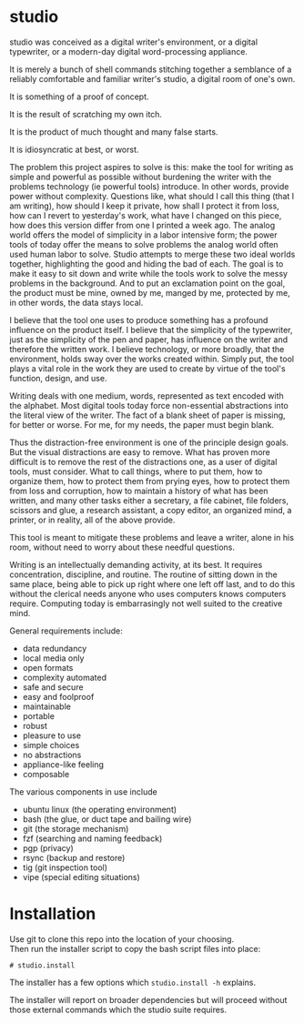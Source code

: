# studio

studio was conceived as a digital writer's environment, or a 
digital typewriter, or a modern-day digital word-processing 
appliance.

It is merely a bunch of shell commands stitching together a 
semblance of a reliably comfortable and familiar writer's studio, 
a digital room of one's own.

It is something of a proof of concept.

It is the result of scratching my own itch.

It is the product of much thought and many false starts.

It is idiosyncratic at best, or worst.

The problem this project aspires to solve is this: make the tool
for writing as simple and powerful as possible without burdening
the writer with the problems technology (ie powerful tools)
introduce.  In other words, provide power without complexity.
Questions like, what should I call this thing (that I am writing),
how should I keep it private, how shall I protect it from loss,
how can I revert to yesterday's work, what have I changed on this
piece, how does this version differ from one I printed a week ago.
The analog world offers the model of simplicity in a labor
intensive form; the power tools of today offer the means to solve
problems the analog world often used human labor to solve.  Studio
attempts to merge these two ideal worlds together, highlighting
the good and hiding the bad of each.  The goal is to make it easy
to sit down and write while the tools work to solve the messy
problems in the background.  And to put an exclamation point on
the goal, the product must be mine, owned by me, manged by me,
protected by me, in other words, the data stays local.

I believe that the tool one uses to produce something has a
profound influence on the product itself.  I believe that the
simplicity of the typewriter, just as the simplicity of the pen
and paper, has influence on the writer and therefore the written
work.  I believe technology, or more broadly, that the
environment, holds sway over the works created within.  Simply
put, the tool plays a vital role in the work they are used to
create by virtue of the tool's function, design, and use.

Writing deals with one medium, words, represented as text encoded
with the alphabet.  Most digital tools today force non-essential
abstractions into the literal view of the writer.  The fact of a
blank sheet of paper is missing, for better or worse.  For me, for
my needs, the paper must begin blank.

Thus the distraction-free environment is one of the principle
design goals.  But the visual distractions are easy to remove.
What has proven more difficult is to remove the rest of the
distractions one, as a user of digital tools, must consider.  What
to call things, where to put them, how to organize them, how to
protect them from prying eyes, how to protect them from loss and
corruption, how to maintain a history of what has been written,
and many other tasks either a secretary, a file cabinet, file
folders, scissors and glue, a research assistant, a copy editor,
an organized mind, a printer, or in reality, all of the above
provide.

This tool is meant to mitigate these problems and leave a writer,
alone in his room, without need to worry about these needful
questions.

Writing is an intellectually demanding activity, at its best. It
requires concentration, discipline, and routine.  The routine of
sitting down in the same place, being able to pick up right where
one left off last, and to do this without the clerical needs
anyone who uses computers knows computers require.  Computing
today is embarrasingly not well suited to the creative mind.

General requirements include:

- data redundancy
- local media only
- open formats
- complexity automated
- safe and secure
- easy and foolproof
- maintainable
- portable
- robust
- pleasure to use
- simple choices
- no abstractions
- appliance-like feeling
- composable

The various components in use include
- ubuntu linux (the operating environment)
- bash (the glue, or duct tape and bailing wire)
- git (the storage mechanism)
- fzf (searching and naming feedback)
- pgp (privacy)
- rsync (backup and restore)
- tig (git inspection tool)
- vipe (special editing situations)

# Installation

Use git to clone this repo into the location of your choosing.  
Then run the installer script to copy the bash script files into 
place:

```
# studio.install
```

The installer has a few options which `studio.install -h` 
explains.

The installer will report on broader dependencies but will proceed 
without those external commands which the studio suite requires.
